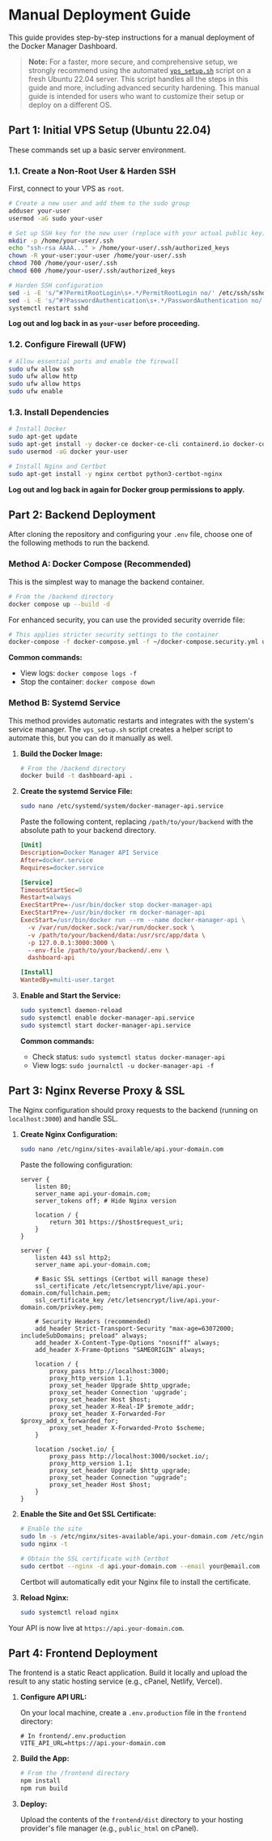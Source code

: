 # Manual Deployment Guide

This guide provides step-by-step instructions for a manual deployment of the Docker Manager Dashboard.

> **Note:** For a faster, more secure, and comprehensive setup, we strongly recommend using the automated [`vps_setup.sh`](../vps_setup.sh) script on a fresh Ubuntu 22.04 server. This script handles all the steps in this guide and more, including advanced security hardening. This manual guide is intended for users who want to customize their setup or deploy on a different OS.

## Part 1: Initial VPS Setup (Ubuntu 22.04)

These commands set up a basic server environment.

### 1.1. Create a Non-Root User & Harden SSH

First, connect to your VPS as `root`.

```bash
# Create a new user and add them to the sudo group
adduser your-user
usermod -aG sudo your-user

# Set up SSH key for the new user (replace with your actual public key)
mkdir -p /home/your-user/.ssh
echo "ssh-rsa AAAA..." > /home/your-user/.ssh/authorized_keys
chown -R your-user:your-user /home/your-user/.ssh
chmod 700 /home/your-user/.ssh
chmod 600 /home/your-user/.ssh/authorized_keys

# Harden SSH configuration
sed -i -E 's/^#?PermitRootLogin\s+.*/PermitRootLogin no/' /etc/ssh/sshd_config
sed -i -E 's/^#?PasswordAuthentication\s+.*/PasswordAuthentication no/' /etc/ssh/sshd_config
systemctl restart sshd
```

**Log out and log back in as `your-user` before proceeding.**

### 1.2. Configure Firewall (UFW)

```bash
# Allow essential ports and enable the firewall
sudo ufw allow ssh
sudo ufw allow http
sudo ufw allow https
sudo ufw enable
```

### 1.3. Install Dependencies

```bash
# Install Docker
sudo apt-get update
sudo apt-get install -y docker-ce docker-ce-cli containerd.io docker-compose-plugin
sudo usermod -aG docker your-user

# Install Nginx and Certbot
sudo apt-get install -y nginx certbot python3-certbot-nginx
```

**Log out and log back in again for Docker group permissions to apply.**

## Part 2: Backend Deployment

After cloning the repository and configuring your `.env` file, choose one of the following methods to run the backend.

### Method A: Docker Compose (Recommended)

This is the simplest way to manage the backend container.

```bash
# From the /backend directory
docker compose up --build -d
```

For enhanced security, you can use the provided security override file:

```bash
# This applies stricter security settings to the container
docker-compose -f docker-compose.yml -f ~/docker-compose.security.yml up --build -d
```

**Common commands:**
-   View logs: `docker compose logs -f`
-   Stop the container: `docker compose down`

### Method B: Systemd Service

This method provides automatic restarts and integrates with the system's service manager. The `vps_setup.sh` script creates a helper script to automate this, but you can do it manually as well.

1.  **Build the Docker Image:**

    ```bash
    # From the /backend directory
    docker build -t dashboard-api .
    ```

2.  **Create the systemd Service File:**

    ```bash
    sudo nano /etc/systemd/system/docker-manager-api.service
    ```

    Paste the following content, replacing `/path/to/your/backend` with the absolute path to your backend directory.

    ```ini
    [Unit]
    Description=Docker Manager API Service
    After=docker.service
    Requires=docker.service

    [Service]
    TimeoutStartSec=0
    Restart=always
    ExecStartPre=-/usr/bin/docker stop docker-manager-api
    ExecStartPre=-/usr/bin/docker rm docker-manager-api
    ExecStart=/usr/bin/docker run --rm --name docker-manager-api \
      -v /var/run/docker.sock:/var/run/docker.sock \
      -v /path/to/your/backend/data:/usr/src/app/data \
      -p 127.0.0.1:3000:3000 \
      --env-file /path/to/your/backend/.env \
      dashboard-api

    [Install]
    WantedBy=multi-user.target
    ```

3.  **Enable and Start the Service:**

    ```bash
    sudo systemctl daemon-reload
    sudo systemctl enable docker-manager-api.service
    sudo systemctl start docker-manager-api.service
    ```

    **Common commands:**
    -   Check status: `sudo systemctl status docker-manager-api`
    -   View logs: `sudo journalctl -u docker-manager-api -f`

## Part 3: Nginx Reverse Proxy & SSL

The Nginx configuration should proxy requests to the backend (running on `localhost:3000`) and handle SSL.

1.  **Create Nginx Configuration:**

    ```bash
    sudo nano /etc/nginx/sites-available/api.your-domain.com
    ```

    Paste the following configuration:

    ```nginx
    server {
        listen 80;
        server_name api.your-domain.com;
        server_tokens off; # Hide Nginx version

        location / {
            return 301 https://$host$request_uri;
        }
    }

    server {
        listen 443 ssl http2;
        server_name api.your-domain.com;

        # Basic SSL settings (Certbot will manage these)
        ssl_certificate /etc/letsencrypt/live/api.your-domain.com/fullchain.pem;
        ssl_certificate_key /etc/letsencrypt/live/api.your-domain.com/privkey.pem;

        # Security Headers (recommended)
        add_header Strict-Transport-Security "max-age=63072000; includeSubDomains; preload" always;
        add_header X-Content-Type-Options "nosniff" always;
        add_header X-Frame-Options "SAMEORIGIN" always;

        location / {
            proxy_pass http://localhost:3000;
            proxy_http_version 1.1;
            proxy_set_header Upgrade $http_upgrade;
            proxy_set_header Connection 'upgrade';
            proxy_set_header Host $host;
            proxy_set_header X-Real-IP $remote_addr;
            proxy_set_header X-Forwarded-For $proxy_add_x_forwarded_for;
            proxy_set_header X-Forwarded-Proto $scheme;
        }

        location /socket.io/ {
            proxy_pass http://localhost:3000/socket.io/;
            proxy_http_version 1.1;
            proxy_set_header Upgrade $http_upgrade;
            proxy_set_header Connection "upgrade";
            proxy_set_header Host $host;
        }
    }
    ```

2.  **Enable the Site and Get SSL Certificate:**

    ```bash
    # Enable the site
    sudo ln -s /etc/nginx/sites-available/api.your-domain.com /etc/nginx/sites-enabled/
    sudo nginx -t

    # Obtain the SSL certificate with Certbot
    sudo certbot --nginx -d api.your-domain.com --email your@email.com --agree-tos --no-eff-email -n
    ```

    Certbot will automatically edit your Nginx file to install the certificate.

3.  **Reload Nginx:**

    ```bash
    sudo systemctl reload nginx
    ```

Your API is now live at `https://api.your-domain.com`.

## Part 4: Frontend Deployment

The frontend is a static React application. Build it locally and upload the result to any static hosting service (e.g., cPanel, Netlify, Vercel).

1.  **Configure API URL:**

    On your local machine, create a `.env.production` file in the `frontend` directory:

    ```
    # In frontend/.env.production
    VITE_API_URL=https://api.your-domain.com
    ```

2.  **Build the App:**

    ```bash
    # From the /frontend directory
    npm install
    npm run build
    ```

3.  **Deploy:**

    Upload the contents of the `frontend/dist` directory to your hosting provider's file manager (e.g., `public_html` on cPanel).
